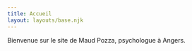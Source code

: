 ```yaml
---
title: Accueil
layout: layouts/base.njk
---
```


Bienvenue sur le site de Maud Pozza, psychologue à Angers.
